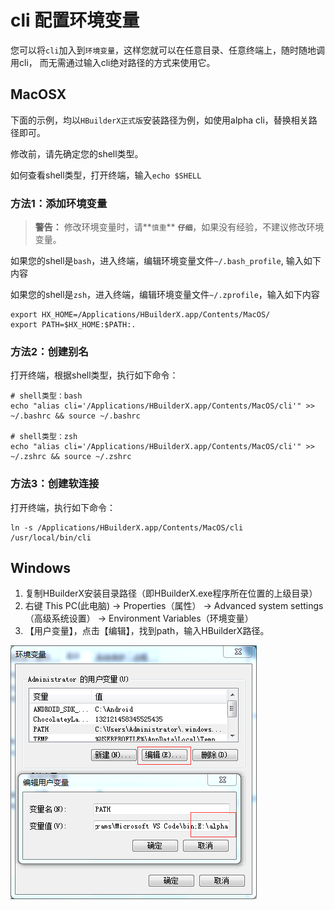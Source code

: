 # cli 配置环境变量

您可以将`cli`加入到`环境变量`，这样您就可以在任意目录、任意终端上，随时随地调用cli， 而无需通过输入cli绝对路径的方式来使用它。

## MacOSX

下面的示例，均以`HBuilderX正式版`安装路径为例，如使用alpha cli，替换相关路径即可。

修改前，请先确定您的shell类型。

如何查看shell类型，打开终端，输入`echo $SHELL`

### 方法1：添加环境变量

> **警告：** 修改环境变量时，请**`慎重`** **`仔细`**，如果没有经验，不建议修改环境变量。

如果您的shell是`bash`，进入终端，编辑环境变量文件`~/.bash_profile`, 输入如下内容

如果您的shell是`zsh`，进入终端，编辑环境变量文件`~/.zprofile`，输入如下内容

```shell
export HX_HOME=/Applications/HBuilderX.app/Contents/MacOS/
export PATH=$HX_HOME:$PATH:.
```

### 方法2：创建别名

打开终端，根据shell类型，执行如下命令：
```shell
# shell类型：bash
echo "alias cli='/Applications/HBuilderX.app/Contents/MacOS/cli'" >> ~/.bashrc && source ~/.bashrc

# shell类型：zsh
echo "alias cli='/Applications/HBuilderX.app/Contents/MacOS/cli'" >> ~/.zshrc && source ~/.zshrc
```

### 方法3：创建软连接

打开终端，执行如下命令：
```shell
ln -s /Applications/HBuilderX.app/Contents/MacOS/cli /usr/local/bin/cli
```


## Windows

1. 复制HBuilderX安装目录路径（即HBuilderX.exe程序所在位置的上级目录）
2. 右键 This PC(此电脑) -> Properties（属性） -> Advanced system settings（高级系统设置） -> Environment Variables（环境变量）
3. 【用户变量】，点击【编辑】，找到path，输入HBuilderX路径。

<img src="/static/snapshots/cli_env.png"/>
